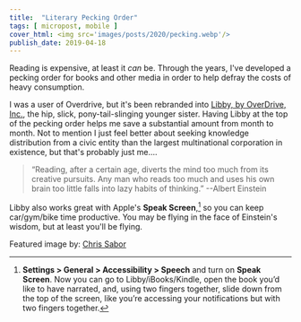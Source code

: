 ```yaml
---
title:  "Literary Pecking Order"
tags: [ micropost, mobile ]
cover_html: <img src='images/posts/2020/pecking.webp'/>
publish_date: 2019-04-18
---
```


Reading is expensive, at least it *can* be. Through the years, I've developed a pecking order for books and other media in order to help defray the costs of heavy consumption. 

I was a user of Overdrive, but it's been rebranded into [Libby, by OverDrive, Inc.](https://itunes.apple.com/us/app/libby-by-overdrive/id1076402606?mt=8), the hip, slick, pony-tail-slinging younger sister. Having Libby at the top of the pecking order helps me save a substantial amount from month to month. Not to mention I just feel better about seeking knowledge distribution from a civic entity than the largest multinational corporation in existence, but that's probably just me....

> “Reading, after a certain age, diverts the mind too much from its creative pursuits. Any man who reads too much and uses his own brain too little falls into lazy habits of thinking.” 
> --Albert Einstein


Libby also works great with Apple's **Speak Screen**,[^1] so you can keep car/gym/bike time productive. You may be flying in the face of Einstein's wisdom, but at least you'll be flying.



[^1]: **Settings > General > Accessibility > Speech** and turn on **Speak Screen**. Now you can go to Libby/iBooks/Kindle, open the book you’d like to have narrated, and, using two fingers together, slide down from the top of the screen, like you’re accessing your notifications but with two fingers together.


Featured image by: [Chris Sabor](https://unsplash.com/@chrissabor?utm_medium=referral&amp;utm_campaign=photographer-credit&amp;utm_content=creditBadge)
